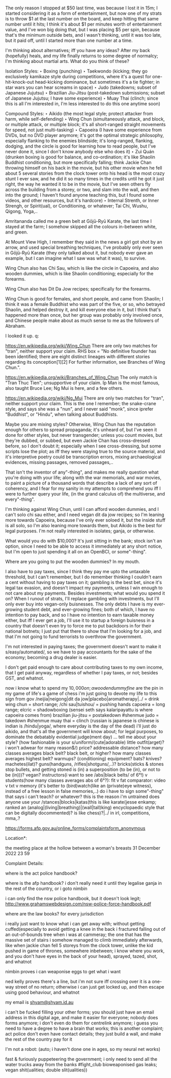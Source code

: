 The only reason I stopped at $50 last time, was because I lost it in 15m; I started considering it as a form of entertainment, but now one of my strats is to throw $1 at the last number on the board, and keep hitting that same number until it hits; I think it's about $1 per minutes worth of entertainment value, and I've won big doing that, but I was placing $5 per spin, because that's the minimum outside bets, and I wasn't thinking, until it was too late, but it paid off, until I started more than one number at a time.

I'm thinking about alternatives; iff you have any ideas? After my back (hopefully) heals, and my life finally returns to some degree of normalcy; I'm thinking about martial arts. What do you think of these?

Isolation Styles:
‣ Boxing (punching)
‣ Taekwondo (kicking; they go exclusively kamikaze style during competitions, where it's a quest for one-hit-knock-out head-kicking dominance, but sometimes it's a tie fighter; in star wars you can hear screams in space)
‣ Judo (takedowns; subset of Japanese Jujutsu)
‣ Brazilian Jiu-Jitsu (post-takedown submissions; subset of Japanese Jujutsu; I have some experience)
‣ Muay Thai (clinch; since this is all I'm interested in, I'm less interested to do this one anytime soon)

Compound Styles:
‣ Aikido (the most legal style; protect attacker from harm, while self-defending)
‣ Wing Chun (simultaneously attack, and block, or multiple attack, or multiple block; it's all short-ranged straight movements for speed, not just multi-tasking)
‣ Capoeira (I have some experience from DVDs, but no DVD player anymore; it's got the optimal strategic philosophy, especially flanking to the enemies blindside; it's long-ranged, flanking, dodging, and the circle is good for learning how to read people, but I've never done it, since I don't know anybody else who does it)
‣ Zuì Quán (drunken boxing is good for balance, and co-ordination; it's like Shaolin Buddhist conditioning, but more specifically falling; think Jackie Chan throwing himself on his back in the movie, but his other movie when he fell about 5 several stories from the clock tower onto his head is the most crazy stunt I ever saw, and he did it so many times in the credits until he got it just right, the way he wanted it to be in the movie, but I've seen others fly across the building from a storey, or two, and slam into the wall, and then into the ground; I haven't found anyone teaching this, but I found some videos, and other resources, but it's hardcore)
‣ Internal Strenth, or Inner Strengh, or Spirit(ual), or Conditioning, or whatever; Tai Chi, Wushu, Qigong, Yoga,..

Amritananda called me a green belt at Gōjū-Ryū Karate, the last time I stayed at the farm; I somehow skipped all the colours in-between white, and green.

At Mount View High, I remember they said in the news a girl got shot by an arrow, and used special breathing techniques, I've probably only ever seen in Gōjū-Ryū Karate (they only talked about it, but nobody ever gave an example, but I can imagine what I saw was what it was), to survive.


Wing Chun also has Chi Sau, which is like the circle in Capoeira, and also wooden dummies, which is like Shaolin conditioning; especially for the forearms.


Wing Chun also has Dit Da Jow recipes; specifically for the forearms.


Wing Chun is good for females, and short people, and came from Shaolin; I think it was a female Buddhist who was part of the five, or so, who betrayed Shaolin, and helped destroy it, and kill everyone else in it, but I think that's happened more than once, but her group was probably only involved once, and Chinese people make about as much sense to me as the followers of Abraham.


I looked it up. q:

https://en.wikipedia.org/wiki/Wing_Chun
There are only two matches for "tran", neither support your claim.
RHS box = "No definitive founder has been identified; there are eight distinct lineages with different stories regarding its conception[1][2] For further information, see Branches of Wing Chun.".

https://en.wikipedia.org/wiki/Branches_of_Wing_Chun
The only match is "Tran Thuc Tien"; unsupportive of your claim.
Ip Man is the most famous, also taught Bruce Lee; Ng Mui is here, and a few others.

https://en.wikipedia.org/wiki/Ng_Mui
There are only two matches for "tran", neither support your claim.
This is the one I remember; the snake-crane style, and says she was a "nun", and I never said "monk", since iprefer "Buddhist", or "Hindu", when talking about Buddhists.

Maybe you are mixing styles? Otherwise, Wing Chun has the reputation enough for others to spread propaganda; it's unheard of, but I've seen it done for other styles, but never transgender; unless you count movies, but they're dubbed, or subbed, but even Jackie Chan has cross-dressed before, so I don't doubt it; especially when I see cross-dressing, but some scripts lose the plot; as iff they were staying true to the source material, and it's interpretive poetry could be transcription errors, mixing archaeological evidences, missing passages, removed passages,..


That isn't the inventor of any"-thing", and makes me really question what you're doing with your life; along with the war memorials, and war movies, to paint a picture of a thousand words that describe a lack of any sort of coherency, and I fear for my sanity in my attempts to comprehend you iff I were to further query your life, (in the grand calculus of) the multiverse, and every"-thing".

I'm thinking against Wing Chun, until I can afford wooden dummies, and I can't solo chi sau either, and I need vegan dit da jow recipes; so I'm leaning more towards Capoeira, because I've only ever soloed it, but the inside stuff is all solo, so I'm also leaning more towards them, but Aikido is the best for legal purposes. I'm not really interested in isolates; ganja, or otherwise.

What would you do with $10,000? It's just sitting in the bank; stock isn't an option, since I need to be able to access it immediately at any short notice, but I'm open to just spending it all on an OpenBCI, or some"-thing".


 Where are you going to put the wooden dummies?
In my mouth.


I also have to pay taxes, since I think they pay me upto the untaxable threshold, but I can't remember, but I do remember thinking I couldn't earn a cent without having to pay taxes on it; gambling is the best bet, since it's legal tax evasion, and doesn't impact my payments, unless I win enough to not care about my payments. Besides investments; what would you spend it on? When I runout of strats, I'll replace gambling with investments, but I'll only ever buy into vegan-only buisnesses. The only debts I have is my ever-growing student debt, and ever-growing fines; both of which, I have no intention to pay back, and so I have no intention to earn taxable money either, but iff I ever get a job, I'll use it to startup a foreign buisness in a country that doesn't even try to force me to put backdoors in for their national botnets; I just put that there to show that I'm looking for a job, and that I'm not going to fund terrorists to overthrow the government.


I'm not interested in paying taxes; the government doesn't want to make it s/easy/automated/, so we have to pay accountants for the sake of the economy; becoming a drug dealer is easier.


I don't get paid enough to care about contributing taxes to my own income, that I get paid anyway, regardless of whether I pay taxes, or not; besides GST, and whatnot.



now i know what to spend my $10,000 on; a wooden dummy
fine$ are the pin in my game of life's a game of chess
i'm just going to devote my life to this sign from gov
/neijia|neigong|dit da jow|placebo|aromatherapy|../ = drink
wing chun = short range; /chi sau|tuishou/ = pushing hands
capoeira = long range; elcric = shadowboxing                (sensei seth says kalaripayattu is where capoeira comes from)
brazilian jiu-jitsu = postakedown #shenmue
judo = takedown #shenmue
muay thai = clinch
(russian is japanese is chinese is indian is /hindu|yoga/, where everyday is the day of the dead)
i'll just do aikido, and that's all the government will know about; for legal purposes, to dominate the debatably evidential judge(ment day)
…
tell me about your style? (how fashionable is your s/uniform/(cute|adorable) little outfit(arget)? i won't adwear for many reason$/)
price?
addressable distance?
how many classes averages black belt?
black belt, or higher?
how many classes averages highest belt?
warmups? (conditioning)
equipment? bats? knives? machetes(ilat)? guns(handguns, /rifles|shotguns/,..)? bricks(sticks & stones stop bullets, and getting stoned is (in) a superposition (to be (in), or not to be (in)))? vegan?
instructors(i want to see /abs|black belts/ of 6°!) v students(how many classes averages abs of 6°?): fit v fat
comparator: video v txt v memory (it's better to (bird)watch(like an (private)eye witness), instead of a free lesson in false memories,..)
do i have to sign some"-thing" that says i can't teach? or whatever? this is the reason i'm untrained
does anyone use your /stances|blocks|katas(this is like karate(jesse enkamp; ranked an (analog|(living|breathing)|(wall|tall)king) encyclopaedic style that can be digitally docommented)? is like chess)?|../ in irl, competitions, mma,.?



https://forms.afp.gov.au/online_forms/complaintsform_anonymous


Location*:

the meeting place at the hollow between a woman's breasts
31
December
2022
23
59


Complaint Details:

where is the act police handbook?

where is the afp handbook? i don't really need it until they legalise ganja in the rest of the country, or i goto nimbin

i can only find the nsw police handbook, but it doesn't look legit; http://www.grahamswebdesign.com/nsw-police-force-handbook.pdf

where are the law books? for every jurisdiction

i really just want to know what i can get away with; without getting cuffed(especially to avoid getting a knee in the back i fractured falling out of an out-of-bounds tree when i was at cammeray; the one that has the massive set of stairs i somehow managed to climb immediately afterwards, like when jackie chan fell 5 storeys from the clock tower, unlike the kid pushed in game of thrones, somewhere inbetween; i know where you work, and you don't have eyes in the back of your head), sprayed, tazed, shot, and whatnot

nimbin proves i can weaponise eggs to get what i want

ned kelly proves there's a line, but i'm not sure iff crossing over it is a one-way street of no return; otherwise i can just  get locked up, and then escape using good behaviour, and whatnot

my email is shyam@shyam.id.au

i can't be fucked filling your other forms; you should just have an email address in this digital age, and make it easier for everyone; nobody does forms anymore; i don't even do them for centrelink anymore; i guess you need to have a degree to have a brain that works; this is another complaint; act police don't even have contact details; they just build a wall, and make the rest of the country pay for it


I'm not a robot: (auto; i haven't done one in ages, so my neural net works)



fast & furiously puppeteering the government; i only need to send all the water trucks away from the banks #fight_club
bioweaponised gas leaks; vegan shit(ualities; double slit(ualities))
